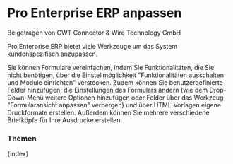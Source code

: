 <!-- add-breadcrumbs -->
# Pro Enterprise ERP anpassen
<span class="text-muted contributed-by">Beigetragen von CWT Connector & Wire Technology GmbH</span>

Pro Enterprise ERP bietet viele Werkzeuge um das System kundenspezifisch anzupassen.

Sie können Formulare vereinfachen, indem Sie Funktionalitäten, die Sie nicht benötigen, über die Einstellmöglichkeit "Funktionalitäten ausschalten und Module einrichten" verstecken. Zudem können Sie benutzerdefinierte Felder hinzufügen, die Einstellungen des Formulars ändern (wie dem Drop-Down-Menü weitere Optionen hinzufügen oder Felder über das Werkzeug "Formularansicht anpassen" verbergen) und über HTML-Vorlagen eigene Druckformate erstellen. Außerdem können Sie mehrere verschiedene Briefköpfe für Ihre Ausdrucke erstellen.

### Themen

{index}
